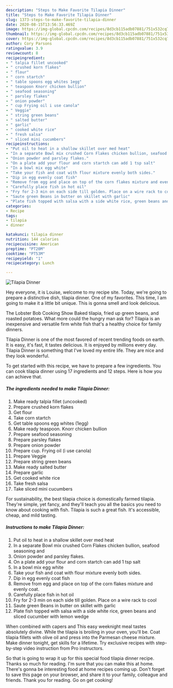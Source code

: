 ```yaml
---
description: "Steps to Make Favorite Tilapia Dinner"
title: "Steps to Make Favorite Tilapia Dinner"
slug: 1373-steps-to-make-favorite-tilapia-dinner
date: 2020-08-15T13:56:33.469Z
image: https://img-global.cpcdn.com/recipes/8d3cb115adb07881/751x532cq70/tilapia-dinner-recipe-main-photo.jpg
thumbnail: https://img-global.cpcdn.com/recipes/8d3cb115adb07881/751x532cq70/tilapia-dinner-recipe-main-photo.jpg
cover: https://img-global.cpcdn.com/recipes/8d3cb115adb07881/751x532cq70/tilapia-dinner-recipe-main-photo.jpg
author: Cory Parsons
ratingvalue: 3.9
reviewcount: 8
recipeingredient:
- " talpia fillet uncooked"
- " crushed korn flakes"
- " flour"
- " corn startch"
- " table spoons egg whites 1egg"
- " teaspoon Knorr chicken bullion"
- " seafood seasoning"
- " parsley flakes"
- " onion powder"
- " cup Frying oil i use canola"
- " Veggie"
- " string green beans"
- " salted butter"
- " garlic"
- " cooked white rice"
- " fresh salsa"
- " sliced mini cucumbers"
recipeinstructions:
- "Put oil to heat in a shallow skillet over med heat"
- "In a separate Bowl mix crushed Corn Flakes chicken bullion, seafood seasoning and"
- "Onion powder and parsley flakes."
- "On a plate add your flour and corn startch can add 1 tsp salt"
- "In a bowl mix egg white"
- "Take your fish and coat with flour mixture evenly both sides."
- "Dip in egg evenly coat fish"
- "Remove from egg and place on top of the corn flakes mixture and evenly coat."
- "Carefully place fish in hot oil"
- "Fry for 2-3 min on each side till golden. Place on a wire rack to cool"
- "Saute green Beans in butter on skillet with garlic"
- "Plate fish topped with salsa with a side white rice, green beans and sliced cucumber with lemon wedge"
categories:
- Recipe
tags:
- tilapia
- dinner

katakunci: tilapia dinner 
nutrition: 144 calories
recipecuisine: American
preptime: "PT20M"
cooktime: "PT53M"
recipeyield: "1"
recipecategory: Lunch

---
```



![Tilapia Dinner](https://img-global.cpcdn.com/recipes/8d3cb115adb07881/751x532cq70/tilapia-dinner-recipe-main-photo.jpg)

Hey everyone, it is Louise, welcome to my recipe site. Today, we're going to prepare a distinctive dish, tilapia dinner. One of my favorites. This time, I am going to make it a little bit unique. This is gonna smell and look delicious.

The Lobster Bob Cooking Show Baked tilapia, fried up green beans, and roasted potatoes. What more could the hungry man ask for? Tilapia is an inexpensive and versatile firm white fish that&#39;s a healthy choice for family dinners.

Tilapia Dinner is one of the most favored of recent trending foods on earth. It is easy, it's fast, it tastes delicious. It is enjoyed by millions every day. Tilapia Dinner is something that I've loved my entire life. They are nice and they look wonderful.


To get started with this recipe, we have to prepare a few ingredients. You can cook tilapia dinner using 17 ingredients and 12 steps. Here is how you can achieve that.

<!--inarticleads1-->

##### The ingredients needed to make Tilapia Dinner:

1. Make ready  talpia fillet (uncooked)
1. Prepare  crushed korn flakes
1. Get  flour
1. Take  corn startch
1. Get  table spoons egg whites (1egg)
1. Make ready  teaspoon. Knorr chicken bullion
1. Prepare  seafood seasoning
1. Prepare  parsley flakes
1. Prepare  onion powder
1. Prepare  cup. Frying oil (i use canola)
1. Prepare  Veggie
1. Prepare  string green beans
1. Make ready  salted butter
1. Prepare  garlic
1. Get  cooked white rice
1. Take  fresh salsa
1. Take  sliced mini cucumbers


For sustainability, the best tilapia choice is domestically farmed tilapia. They&#39;re simple, yet fancy, and they&#39;ll teach you all the basics you need to know about cooking with fish. Tilapia is such a great fish. It&#39;s accessible, cheap, and mild tasting. 

<!--inarticleads2-->

##### Instructions to make Tilapia Dinner:

1. Put oil to heat in a shallow skillet over med heat
1. In a separate Bowl mix crushed Corn Flakes chicken bullion, seafood seasoning and
1. Onion powder and parsley flakes.
1. On a plate add your flour and corn startch can add 1 tsp salt
1. In a bowl mix egg white
1. Take your fish and coat with flour mixture evenly both sides.
1. Dip in egg evenly coat fish
1. Remove from egg and place on top of the corn flakes mixture and evenly coat.
1. Carefully place fish in hot oil
1. Fry for 2-3 min on each side till golden. Place on a wire rack to cool
1. Saute green Beans in butter on skillet with garlic
1. Plate fish topped with salsa with a side white rice, green beans and sliced cucumber with lemon wedge


When combined with capers and This easy weeknight meal tastes absolutely divine. While the tilapia is broiling in your oven, you&#39;ll be. Coat tilapia fillets with olive oil and press into the Parmesan cheese mixture. Make dinner tonight, get skills for a lifetime. Try exclusive recipes with step-by-step video instruction from Pro instructors. 

So that is going to wrap it up for this special food tilapia dinner recipe. Thanks so much for reading. I'm sure that you can make this at home. There's gonna be interesting food at home recipes coming up. Don't forget to save this page on your browser, and share it to your family, colleague and friends. Thank you for reading. Go on get cooking!
